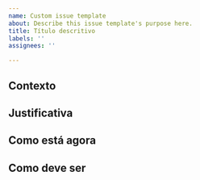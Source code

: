 ```yaml
---
name: Custom issue template
about: Describe this issue template's purpose here.
title: Título descritivo
labels: ''
assignees: ''

---
```


## Contexto

## Justificativa

## Como está agora

## Como deve ser
